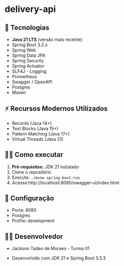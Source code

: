 # delivery-api
## 🚀 Tecnologias
- **Java 21 LTS** (versão mais recente)
- Spring Boot 3.2.x
- Spring Web
- Spring Data JPA
- Spring Security
- Spring Actuator
- SLF4J - Logging
- Prometheus
- Swagger / OpenAPI
- Postgres
- Maven

## ⚡ Recursos Modernos Utilizados
- Records (Java 14+)
- Text Blocks (Java 15+)
- Pattern Matching (Java 17+)
- Virtual Threads (Java 21)

## 🏃‍♂️ Como executar
1. **Pré-requisitos:** JDK 21 instalado
2. Clone o repositório
3. Execute: `./mvnw spring-boot:run`
4. Acesse:http://localhost:8080/swagger-ui/index.html

## 🔧 Configuração
- Porta: 8080
- Postgres
- Profile: development

## 👨‍💻 Desenvolvedor
- Jackson Tadeu de Moraes - Turma 01 

- Desenvolvido com JDK 21 e Spring Boot 3.5.3